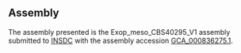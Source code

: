 

Assembly
--------

The assembly presented is the Exop\_meso\_CBS40295\_V1 assembly
submitted to [INSDC](http://www.insdc.org) with the assembly accession
[GCA\_000836275.1](http://www.ebi.ac.uk/ena/data/view/GCA_000836275.1).
